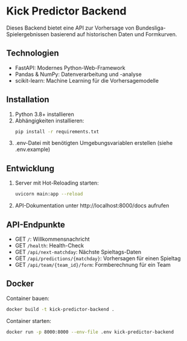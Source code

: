 # Kick Predictor Backend

Dieses Backend bietet eine API zur Vorhersage von Bundesliga-Spielergebnissen basierend auf historischen Daten und Formkurven.

## Technologien

- FastAPI: Modernes Python-Web-Framework
- Pandas & NumPy: Datenverarbeitung und -analyse
- scikit-learn: Machine Learning für die Vorhersagemodelle

## Installation

1. Python 3.8+ installieren
2. Abhängigkeiten installieren:
   ```bash
   pip install -r requirements.txt
   ```
3. .env-Datei mit benötigten Umgebungsvariablen erstellen (siehe .env.example)

## Entwicklung

1. Server mit Hot-Reloading starten:
   ```bash
   uvicorn main:app --reload
   ```
2. API-Dokumentation unter http://localhost:8000/docs aufrufen

## API-Endpunkte

- GET `/`: Willkommensnachricht
- GET `/health`: Health-Check
- GET `/api/next-matchday`: Nächste Spieltags-Daten
- GET `/api/predictions/{matchday}`: Vorhersagen für einen Spieltag
- GET `/api/team/{team_id}/form`: Formberechnung für ein Team

## Docker

Container bauen:
```bash
docker build -t kick-predictor-backend .
```

Container starten:
```bash
docker run -p 8000:8000 --env-file .env kick-predictor-backend
```
